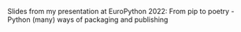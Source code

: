 Slides from my presentation at EuroPython 2022:
From pip to poetry - Python (many) ways of packaging and publishing

